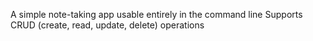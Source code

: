 A simple note-taking app usable entirely in the command line
Supports CRUD (create, read, update, delete) operations
